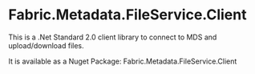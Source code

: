 # Fabric.Metadata.FileService.Client

This is a .Net Standard 2.0 client library to connect to MDS and upload/download files.  

It is available as a Nuget Package: Fabric.Metadata.FileService.Client
